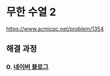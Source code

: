 # 무한 수열 2
https://www.acmicpc.net/problem/1354
## 해결 과정
### 0. [네이버 블로그](https://blog.naver.com/alsrua7222/222664110493)
